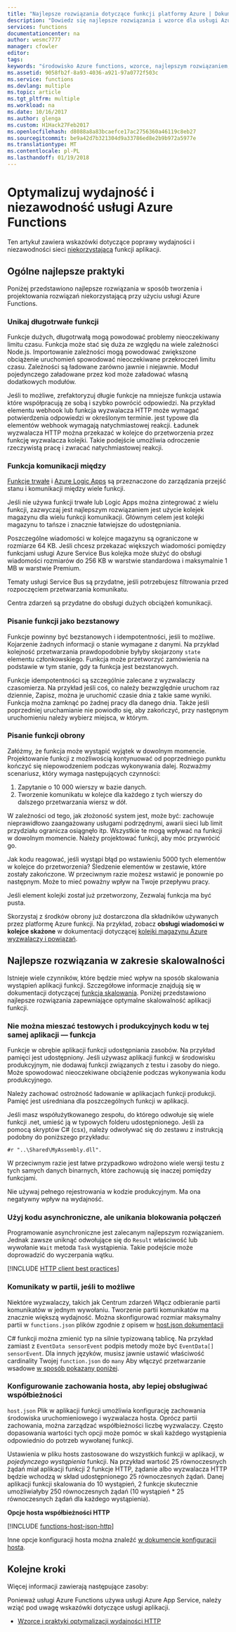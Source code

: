 ```yaml
---
title: "Najlepsze rozwiązania dotyczące funkcji platformy Azure | Dokumentacja firmy Microsoft"
description: "Dowiedz się najlepsze rozwiązania i wzorce dla usługi Azure Functions."
services: functions
documentationcenter: na
author: wesmc7777
manager: cfowler
editor: 
tags: 
keywords: "środowisko Azure functions, wzorce, najlepszym rozwiązaniem, funkcji, przetwarzania elementów webhook, dynamiczne obliczeń, architektura niekorzystającą zdarzeń"
ms.assetid: 9058fb2f-8a93-4036-a921-97a0772f503c
ms.service: functions
ms.devlang: multiple
ms.topic: article
ms.tgt_pltfrm: multiple
ms.workload: na
ms.date: 10/16/2017
ms.author: glenga
ms.custom: H1Hack27Feb2017
ms.openlocfilehash: d8088a8a83bcaefce17ac2756360a46119c8eb27
ms.sourcegitcommit: be9a42d7b321304d9a33786ed8e2b9b972a5977e
ms.translationtype: MT
ms.contentlocale: pl-PL
ms.lasthandoff: 01/19/2018
---
```

# <a name="optimize-the-performance-and-reliability-of-azure-functions"></a>Optymalizuj wydajność i niezawodność usługi Azure Functions

Ten artykuł zawiera wskazówki dotyczące poprawy wydajności i niezawodności sieci [niekorzystającą](https://azure.microsoft.com/overview/serverless-computing/) funkcji aplikacji. 

## <a name="general-best-practices"></a>Ogólne najlepsze praktyki

Poniżej przedstawiono najlepsze rozwiązania w sposób tworzenia i projektowania rozwiązań niekorzystającą przy użyciu usługi Azure Functions.

### <a name="avoid-long-running-functions"></a>Unikaj długotrwałe funkcji

Funkcje dużych, długotrwałą mogą powodować problemy nieoczekiwany limitu czasu. Funkcja może stać się duża ze względu na wiele zależności Node.js. Importowanie zależności mogą powodować zwiększone obciążenie uruchomień spowodować nieoczekiwane przekroczeń limitu czasu. Zależności są ładowane zarówno jawnie i niejawnie. Moduł pojedynczego załadowane przez kod może załadować własną dodatkowych modułów.  

Jeśli to możliwe, zrefaktoryzuj długie funkcje na mniejsze funkcja ustawia które współpracują ze sobą i szybko powrócić odpowiedzi. Na przykład elementu webhook lub funkcja wyzwalacza HTTP może wymagać potwierdzenia odpowiedzi w określonym terminie. jest typowe dla elementów webhook wymagają natychmiastowej reakcji. Ładunek wyzwalacza HTTP można przekazać w kolejce do przetworzenia przez funkcję wyzwalacza kolejki. Takie podejście umożliwia odroczenie rzeczywistą pracę i zwracać natychmiastowej reakcji.


### <a name="cross-function-communication"></a>Funkcja komunikacji między

[Funkcje trwałe](durable-functions-overview.md) i [Azure Logic Apps](../logic-apps/logic-apps-overview.md) są przeznaczone do zarządzania przejść stanu i komunikacji między wiele funkcji.

Jeśli nie używa funkcji trwałe lub Logic Apps można zintegrować z wielu funkcji, zazwyczaj jest najlepszym rozwiązaniem jest użycie kolejek magazynu dla wielu funkcji komunikacji.  Głównym celem jest kolejki magazynu to tańsze i znacznie łatwiejsze do udostępniania. 

Poszczególne wiadomości w kolejce magazynu są ograniczone w rozmiarze 64 KB. Jeśli chcesz przekazać większych wiadomości pomiędzy funkcjami usługi Azure Service Bus kolejka może służyć do obsługi wiadomości rozmiarów do 256 KB w warstwie standardowa i maksymalnie 1 MB w warstwie Premium.

Tematy usługi Service Bus są przydatne, jeśli potrzebujesz filtrowania przed rozpoczęciem przetwarzania komunikatu.

Centra zdarzeń są przydatne do obsługi dużych obciążeń komunikacji.


### <a name="write-functions-to-be-stateless"></a>Pisanie funkcji jako bezstanowy 

Funkcje powinny być bezstanowych i idempotentności, jeśli to możliwe. Kojarzenie żadnych informacji o stanie wymagane z danymi. Na przykład kolejność przetwarzania prawdopodobnie byłyby skojarzony `state` elementu członkowskiego. Funkcja może przetworzyć zamówienia na podstawie w tym stanie, gdy ta funkcja jest bezstanowych. 

Funkcje idempotentności są szczególnie zalecane z wyzwalaczy czasomierza. Na przykład jeśli coś, co należy bezwzględnie uruchom raz dziennie, Zapisz, można je uruchomić czasie dnia z takie same wyniki. Funkcja można zamknąć po żadnej pracy dla danego dnia. Także jeśli poprzedniej uruchamianie nie powiodło się, aby zakończyć, przy następnym uruchomieniu należy wybierz miejsca, w którym.


### <a name="write-defensive-functions"></a>Pisanie funkcji obrony

Załóżmy, że funkcja może wystąpić wyjątek w dowolnym momencie. Projektowanie funkcji z możliwością kontynuować od poprzedniego punktu kończyć się niepowodzeniem podczas wykonywania dalej. Rozważmy scenariusz, który wymaga następujących czynności:

1. Zapytanie o 10 000 wierszy w bazie danych.
2. Tworzenie komunikatu w kolejce dla każdego z tych wierszy do dalszego przetwarzania wiersz w dół.
 
W zależności od tego, jak złożoność system jest, może być: zachowuje nieprawidłowo zaangażowany usługami podrzędnymi, awarii sieci lub limit przydziału ogranicza osiągnęło itp. Wszystkie te mogą wpływać na funkcji w dowolnym momencie. Należy projektować funkcji, aby móc przywrócić go.

Jak kodu reagować, jeśli wystąpi błąd po wstawieniu 5000 tych elementów w kolejce do przetworzenia? Śledzenie elementów w zestawie, które zostały zakończone. W przeciwnym razie możesz wstawić je ponownie po następnym. Może to mieć poważny wpływ na Twoje przepływu pracy. 

Jeśli element kolejki został już przetworzony, Zezwalaj funkcja ma być pusta.

Skorzystaj z środków obrony już dostarczona dla składników używanych przez platformę Azure funkcji. Na przykład, zobacz **obsługi wiadomości w kolejce skażone** w dokumentacji dotyczącej [kolejki magazynu Azure wyzwalaczy i powiązań](functions-bindings-storage-queue.md#trigger---poison-messages). 

## <a name="scalability-best-practices"></a>Najlepsze rozwiązania w zakresie skalowalności

Istnieje wiele czynników, które będzie mieć wpływ na sposób skalowania wystąpień aplikacji funkcji. Szczegółowe informacje znajdują się w dokumentacji dotyczącej [funkcja skalowania](functions-scale.md).  Poniżej przedstawiono najlepsze rozwiązania zapewniające optymalne skalowalność aplikacji funkcji.

### <a name="dont-mix-test-and-production-code-in-the-same-function-app"></a>Nie można mieszać testowych i produkcyjnych kodu w tej samej aplikacji — funkcja

Funkcje w obrębie aplikacji funkcji udostępniania zasobów. Na przykład pamięci jest udostępniony. Jeśli używasz aplikacji funkcji w środowisku produkcyjnym, nie dodawaj funkcji związanych z testu i zasoby do niego. Może spowodować nieoczekiwane obciążenie podczas wykonywania kodu produkcyjnego.

Należy zachować ostrożność ładowanie w aplikacjach funkcji produkcji. Pamięć jest uśredniana dla poszczególnych funkcji w aplikacji.

Jeśli masz współużytkowanego zespołu, do którego odwołuje się wiele funkcji .net, umieść ją w typowych folderu udostępnionego. Jeśli za pomocą skryptów C# (csx), należy odwoływać się do zestawu z instrukcją podobny do poniższego przykładu: 

    #r "..\Shared\MyAssembly.dll". 

W przeciwnym razie jest łatwe przypadkowo wdrożono wiele wersji testu z tych samych danych binarnych, które zachowują się inaczej pomiędzy funkcjami.

Nie używaj pełnego rejestrowania w kodzie produkcyjnym. Ma ona negatywny wpływ na wydajność.

### <a name="use-async-code-but-avoid-blocking-calls"></a>Użyj kodu asynchroniczne, ale unikania blokowania połączeń

Programowanie asynchroniczne jest zalecanym najlepszym rozwiązaniem. Jednak zawsze uniknąć odwołujące się do `Result` właściwość lub wywołanie `Wait` metoda `Task` wystąpienia. Takie podejście może doprowadzić do wyczerpania wątku.

[!INCLUDE [HTTP client best practices](../../includes/functions-http-client-best-practices.md)]

### <a name="receive-messages-in-batch-whenever-possible"></a>Komunikaty w partii, jeśli to możliwe

Niektóre wyzwalaczy, takich jak Centrum zdarzeń Włącz odbieranie partii komunikatów w jednym wywołaniu.  Tworzenie partii komunikatów ma znacznie większą wydajność.  Można skonfigurować rozmiar maksymalny partii w `functions.json` plików zgodnie z opisem w [host.json dokumentacji](functions-host-json.md)

C# funkcji można zmienić typ na silnie typizowaną tablicę.  Na przykład zamiast z `EventData sensorEvent` podpis metody może być `EventData[] sensorEvent`.  Dla innych języków, musisz jawnie ustawić właściwość cardinality Twojej `function.json` do `many` Aby włączyć przetwarzanie wsadowe [w sposób pokazany poniżej](https://github.com/Azure/azure-webjobs-sdk-templates/blob/df94e19484fea88fc2c68d9f032c9d18d860d5b5/Functions.Templates/Templates/EventHubTrigger-JavaScript/function.json#L10).

### <a name="configure-host-behaviors-to-better-handle-concurrency"></a>Konfigurowanie zachowania hosta, aby lepiej obsługiwać współbieżności

`host.json` Plik w aplikacji funkcji umożliwia konfigurację zachowania środowiska uruchomieniowego i wyzwalacza hosta.  Oprócz partii zachowania, można zarządzać współbieżności liczbę wyzwalaczy.  Często dopasowania wartości tych opcji może pomóc w skali każdego wystąpienia odpowiednio do potrzeb wywołanej funkcji.

Ustawienia w pliku hosts zastosowane do wszystkich funkcji w aplikacji, w *pojedynczego wystąpienia* funkcji. Na przykład wartość 25 równoczesnych żądań miał aplikacji funkcji 2 funkcje HTTP, żądanie albo wyzwalacza HTTP będzie wchodzą w skład udostępnionego 25 równoczesnych żądań.  Danej aplikacji funkcji skalowania do 10 wystąpień, 2 funkcje skutecznie umożliwiałyby 250 równoczesnych żądań (10 wystąpień * 25 równoczesnych żądań dla każdego wystąpienia).

**Opcje hosta współbieżności HTTP**

[!INCLUDE [functions-host-json-http](../../includes/functions-host-json-http.md)]

Inne opcje konfiguracji hosta można znaleźć [w dokumencie konfiguracji hosta](functions-host-json.md).

## <a name="next-steps"></a>Kolejne kroki
Więcej informacji zawierają następujące zasoby:

Ponieważ usługi Azure Functions używa usługi Azure App Service, należy wziąć pod uwagę wskazówki dotyczące usługi aplikacji.
* [Wzorce i praktyki optymalizacji wydajności HTTP](https://docs.microsoft.com/azure/architecture/antipatterns/improper-instantiation/)
